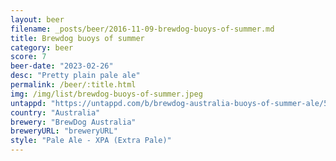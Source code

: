 ```yaml
---
layout: beer
filename: _posts/beer/2016-11-09-brewdog-buoys-of-summer.md
title: Brewdog buoys of summer
category: beer
score: 7
beer-date: "2023-02-26"
desc: "Pretty plain pale ale"
permalink: /beer/:title.html
img: /img/list/brewdog-buoys-of-summer.jpeg
untappd: "https://untappd.com/b/brewdog-australia-buoys-of-summer-ale/5075127"
country: "Australia"
brewery: "BrewDog Australia"
breweryURL: "breweryURL"
style: "Pale Ale - XPA (Extra Pale)"
---
```

